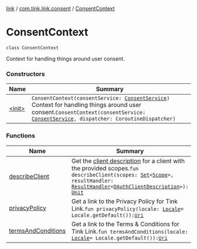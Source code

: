 [link](../../index.md) / [com.tink.link.consent](../index.md) / [ConsentContext](./index.md)

# ConsentContext

`class ConsentContext`

Context for handling things around user consent.

### Constructors

| Name | Summary |
|---|---|
| [&lt;init&gt;](-init-.md) | `ConsentContext(consentService: `[`ConsentService`](../../com.tink.service.consent/-consent-service/index.md)`)`<br>Context for handling things around user consent.`ConsentContext(consentService: `[`ConsentService`](../../com.tink.service.consent/-consent-service/index.md)`, dispatcher: CoroutineDispatcher)` |

### Functions

| Name | Summary |
|---|---|
| [describeClient](describe-client.md) | Get the [client description](../../com.tink.model.consent/-o-auth-client-description/index.md) for a client with the provided scopes.`fun describeClient(scopes: `[`Set`](https://kotlinlang.org/api/latest/jvm/stdlib/kotlin.collections/-set/index.html)`<`[`Scope`](../../com.tink.model.user/-scope/index.md)`>, resultHandler: `[`ResultHandler`](../../com.tink.service.handler/-result-handler/index.md)`<`[`OAuthClientDescription`](../../com.tink.model.consent/-o-auth-client-description/index.md)`>): `[`Unit`](https://kotlinlang.org/api/latest/jvm/stdlib/kotlin/-unit/index.html) |
| [privacyPolicy](privacy-policy.md) | Get a link to the Privacy Policy for Tink Link.`fun privacyPolicy(locale: `[`Locale`](https://docs.oracle.com/javase/6/docs/api/java/util/Locale.html)` = Locale.getDefault()): `[`Uri`](https://developer.android.com/reference/android/net/Uri.html) |
| [termsAndConditions](terms-and-conditions.md) | Get a link to the Terms &amp; Conditions for Tink Link.`fun termsAndConditions(locale: `[`Locale`](https://docs.oracle.com/javase/6/docs/api/java/util/Locale.html)` = Locale.getDefault()): `[`Uri`](https://developer.android.com/reference/android/net/Uri.html) |
